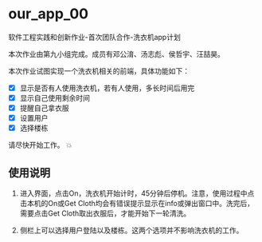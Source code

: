 # our_app_00
软件工程实践和创新作业-首次团队合作-洗衣机app计划

本次作业由第九小组完成。成员有邓公淯、汤志彪、侯哲宇、汪喆昊。

本次作业试图实现一个洗衣机相关的前端，具体功能如下：

- [x] 显示是否有人使用洗衣机，若有人使用，多长时间后用完
- [x] 显示自己使用剩余时间
- [x] 提醒自己拿衣服
- [x] 设置用户
- [x] 选择楼栋

请尽快开始工作。 :boom:

## 使用说明

1. 进入界面，点击On，洗衣机开始计时，45分钟后停机。注意，使用过程中点击本机的On或Get Cloth均会有错误提示显示在info或弹出窗口中。洗完后，需要点击Get Cloth取出衣服后，才能开始下一轮清洗。

2. 侧栏上可以选择用户登陆以及楼栋。这两个选项并不影响洗衣机的工作。